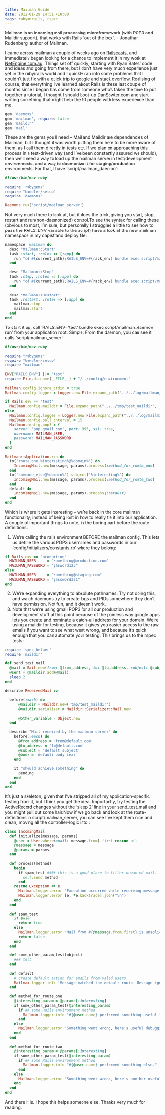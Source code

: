 ```yaml
---
title: Mailman Guide
date: 2012-01-29 14:51 +10:00
tags: rubyonrails, rspec
---
```


Mailman is an incoming mail processing microframework (with POP3 and Maildir support), that works with Rails “out of the box”. -&nbsp;Jonathan Rudenberg, author of Mailman.

I came across mailman a couple of weeks ago on [Railscasts](http://railscasts.com/episodes/313-receiving-email-with-mailman), and immediately began looking for a chance to implement it in my work at [NetEngine.com.au](http://netengine.com.au/). Things set off quickly, starting with Ryan Bates’ code and ideas and going from there, but I don’t have very much experience just yet in the ruby/rails world and I quickly ran into some problems that I couldn’t just fix with a quick trip to google and stack overflow. Realising of course, that everything I’ve learned about Rails is these last couple of months since I began has come from someone who’s taken the time to put together a tutorial, I thought I should boot-up DanSowter.com and start writing something that might help the 10 people with less experience than me.

```ruby
gem 'daemons'
gem 'mailman', require: false
gem 'maildir'
gem 'mail'
```

These are the gems you’ll need – Mail and Maildir are dependencies of Mailman, but I thought it was worth putting them here to be more aware of them, as I call them directly in tests etc.&nbsp;If we plan on approaching this process in a test-driven way (and I’ve been constantly assured we should), then we’ll need a way to load up the mailman server in test/development environments, and a way to daemonize it for staging/production environments. For that, I have ‘script/mailman_daemon’:

```ruby
#!/usr/bin/env ruby
 
require 'rubygems'
require "bundler/setup"
require 'daemons'
 
Daemons.run('script/mailman_server')
```

Not very much there to look at, but it does the trick, giving you start, stop, restart and run(non-daemonized) control.To see the syntax for calling these (obvious to most, I’m sure, but personally I struggled a little to see how to pass the RAILS_ENV variable to the script) have a look at the new mailman namespace in my capistrano deploy file:

```ruby
namespace :mailman do
  desc "Mailman::Start"
  task :start, :roles => [:app] do
    run "cd #{current_path};RAILS_ENV=#{rack_env} bundle exec script/mailman_daemon start"
  end
  
  desc "Mailman::Stop"
  task :stop, :roles => [:app] do
    run "cd #{current_path};RAILS_ENV=#{rack_env} bundle exec script/mailman_daemon stop"
  end
  
  desc "Mailman::Restart"
  task :restart, :roles => [:app] do
    mailman.stop
    mailman.start
  end
end
```

To start it up, call ‘RAILS\_ENV=’test’ bundle exec script/mailman\_daemon run’ from your application root. Simple. From the daemon, you can see it calls ‘script/mailman_server’:

```ruby
#!/usr/bin/env ruby
 
require "rubygems"
require "bundler/setup"
require "mailman"
 
ENV["RAILS_ENV"] ||= "test"
require File.dirname(__FILE__) + "/../config/environment"
 
Mailman.config.ignore_stdin = true
Mailman.config.logger = Logger.new File.expand_path("../../log/mailman_#{Rails.env}.log", __FILE__)
 
if Rails.env == 'test'
  Mailman.config.maildir = File.expand_path("../../tmp/test_maildir", __FILE__)
else
  Mailman.config.logger = Logger.new File.expand_path("../../log/mailman.log", __FILE__)
  Mailman.config.poll_interval = 15
  Mailman.config.pop3 = {
    server: 'pop.gmail.com', port: 995, ssl: true,
    username: MAILMAN_USER,
    password: MAILMAN_PASSWORD
  }
end
 
Mailman::Application.run do
  to('route_one_%interesting%@%domain%') do
    IncomingMail.new(message, params).process(:method_for_route_one)
  end
  to('someone_else@%domain%').subject('%interesting%') do
    IncomingMail.new(message, params).process(:method_for_route_two)
  end
  default do
    IncomingMail.new(message, params).process(:default)
  end
end
```

Which is where it gets interesting – we’re back in the core mailman functionality, instead of being lost in how to really tie it into our application. A couple of important things to note, in the boring part before the route definitions.

1.  We’re calling the rails environment BEFORE the mailman config. This lets us define the various POP3 usernames and passwords in our ‘config/initializers/constants.rb’ where they belong:

```ruby
if Rails.env == "production"
  MAILMAN_USER     = "something@production.com"
  MAILMAN_PASSWORD = "pasword123"
else
  MAILMAN_USER     = "something@staging.com"
  MAILMAN_PASSWORD = "password321"
end
```

2.  We’re expanding everything to absolute pathnames. Try not doing this, and watch daemons try to create logs and PIDs somewhere they don’t have permission. Not fun, and it doesn’t work.
3.  Note that we’re using gmail POP3 for all our production and development stuff at this point because of the painless way google apps lets you create and nominate a catch-all address for your domain. We’re using a maildir for testing, because it gives you easier access to the raw emails if you want to see what went wrong, and because it’s quick enough that you can automate your testing. This brings us to the rspec tests:

```ruby
require 'spec_helper'
require 'maildir'
 
def send_test_mail
  @mail = Mail.new(from: @from_address, to: @to_address, subject: @subject, body: @body)
  @sent = @maildir.add(@mail)
  sleep 2
end
 
describe ReceivedMail do
 
  before(:each) do
      @maildir = Maildir.new('tmp/test_maildir')
      @maildir.serializer = Maildir::Serializer::Mail.new
 
      @other_variable = Object.new
  end
 
  describe "Mail received by the mailman server" do
    before(:each) do
      @from_address = 'from@default.com'
      @to_address = 'to@default.com'
      @subject = 'default subject'
      @body = 'default body text'
    end
 
    it "should achieve something" do
      pending
    end
  end
end
```

It’s just a skeleton, given that I’ve stripped all of my application-specific testing from it, but I think you get the idea. Importantly, try testing the ActiveRecord changes without the ‘sleep 2′ line in your send\_test\_mail and you might pull out some hair.Now if we go back and look at the route-definitions in script/mailman_server, you can see I’ve kept them nice and clean, moving all the controller-logic into :

```ruby
class IncomingMail
  def initialize(message, params)
    @user = User.where(email: message.from).first rescue nil
    @message = message
    @params = params
  end
 
  def process(method)
    begin
      if spam_test #### this is a good place to filter unwanted mail.
        self.send method
      end
    rescue Exception => e
      Mailman.logger.error "Exception occurred while receiving message:\n#{@message}"
      Mailman.logger.error [e, *e.backtrace].join("\n")
    end
  end
 
  def spam_test
    if @user
      return true
    else
      Mailman.logger.error "Mail from #{@message.from.first} is unsolicited. Message ignored."
      return false
    end
  end
 
  def some_other_param_test(object)
    ### test
  end
 
  def default
    # create default action for emails from valid users.
    Mailman.logger.info 'Message matched the default route. Message ignored'
  end
 
  def method_for_route_one
    @interesting_param = @params[:interesting]
    if some_other_param_test(@interesting_param)
      if ## some Rails environment method
        Mailman.logger.info "#{@user.name} performed something useful."
      end
    else
      Mailman.logger.error "Something went wrong, here's useful debugging detail."
    end
  end
 
  def method_for_route_two
    @interesting_param = @params[:interesting]
    if some_other_param_test(@interesting_param)
      if ## some Rails environment method
        Mailman.logger.info "#{@user.name} performed something else."
      end
    else
      Mailman.logger.error "Something went wrong, here's another useful debugging detail."
    end
  end
end
```

And there it is. I hope this helps someone else. Thanks very much for reading.
